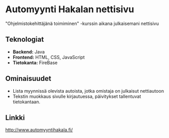 # Automyynti Hakalan nettisivu
"Ohjelmistokehittäjänä toimiminen" -kurssin aikana julkaisemani nettisivu

## Teknologiat
- **Backend:** Java
- **Frontend:** HTML, CSS, JavaScript
- **Tietokanta:** FireBase

## Ominaisuudet
- Lista myynnissä olevista autoista, jotka omistaja on julkaisut nettiautoon
- Tekstin muokkaus sivulle kirjautuessa, päivitykset tallentuvat tietokantaan.

## Linkki 
http://www.automyyntihakala.fi/

